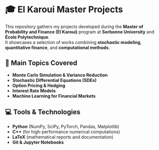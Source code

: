# 🎓 El Karoui Master Projects

This repository gathers my projects developed during the **Master of Probability and Finance (El Karoui)** program at **Sorbonne University** and **École Polytechnique**.  
It showcases a selection of works combining **stochastic modeling**, **quantitative finance**, and **computational methods**.

## 🧠 Main Topics Covered

- **Monte Carlo Simulation & Variance Reduction**  
- **Stochastic Differential Equations (SDEs)**  
- **Option Pricing & Hedging**  
- **Interest Rate Models**    
- **Machine Learning for Financial Markets**

## 💻 Tools & Technologies

- **Python** (NumPy, SciPy, PyTorch, Pandas, Matplotlib)  
- **C++** (for high-performance numerical computations)  
- **LaTeX** (mathematical reports and documentation)  
- **Git & Jupyter Notebooks**
